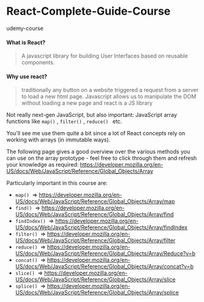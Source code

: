 # React-Complete-Guide-Course

udemy-course

#### What is React?

> A javascript library for building User Interfaces based on reusable components.

#### Why use react?

> traditionally any button on a website triggered a request from a server to load a new html page.
> Javascript allows us to manipulate the DOM without loading a new page and react is a JS library



Not really next-gen JavaScript, but also important: JavaScript array functions like `map()` , `filter()` , `reduce() ` etc.

You'll see me use them quite a bit since a lot of React concepts rely on working with arrays (in immutable ways).

The following page gives a good overview over the various methods you can use on the array prototype - feel free to click through them and refresh your knowledge as required: <https://developer.mozilla.org/en-US/docs/Web/JavaScript/Reference/Global_Objects/Array>

Particularly important in this course are:

-   `map()`  => <https://developer.mozilla.org/en-US/docs/Web/JavaScript/Reference/Global_Objects/Array/map>
-   `find()`  => <https://developer.mozilla.org/en-US/docs/Web/JavaScript/Reference/Global_Objects/Array/find>
-   `findIndex()`  => <https://developer.mozilla.org/en-US/docs/Web/JavaScript/Reference/Global_Objects/Array/findIndex>
-   `filter()`  => <https://developer.mozilla.org/en-US/docs/Web/JavaScript/Reference/Global_Objects/Array/filter>
-   `reduce()`  => <https://developer.mozilla.org/en-US/docs/Web/JavaScript/Reference/Global_Objects/Array/Reduce?v=b>
-   `concat()`  => <https://developer.mozilla.org/en-US/docs/Web/JavaScript/Reference/Global_Objects/Array/concat?v=b>
-   `slice()`  => <https://developer.mozilla.org/en-US/docs/Web/JavaScript/Reference/Global_Objects/Array/slice>
-   `splice()`  => <https://developer.mozilla.org/en-US/docs/Web/JavaScript/Reference/Global_Objects/Array/splice>
